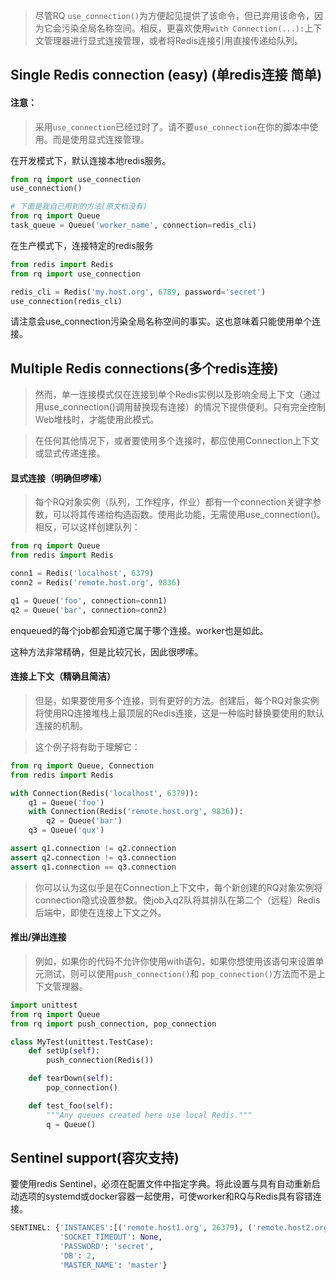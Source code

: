 > 尽管RQ `use_connection()`为方便起见提供了该命令，但已弃用该命令，因为它会污染全局名称空间。相反，更喜欢使用`with Connection(...):`上下文管理器进行显式连接管理，或者将Redis连接引用直接传递给队列。

## Single Redis connection (easy) (单redis连接 简单)

#### 注意：

> 采用`use_connection`已经过时了。请不要`use_connection`在你的脚本中使用。而是使用显式连接管理。

在开发模式下，默认连接本地redis服务。
```python
from rq import use_connection
use_connection()

# 下面是我自己用到的方法(原文档没有)
from rq import Queue
task_queue = Queue('worker_name', connection=redis_cli)

```

在生产模式下，连接特定的redis服务
```python
from redis import Redis
from rq import use_connection

redis_cli = Redis('my.host.org', 6789, password='secret')
use_connection(redis_cli)


```
请注意会use_connection污染全局名称空间的事实。这也意味着只能使用单个连接。

## Multiple Redis connections(多个redis连接)

> 然而，单一连接模式仅在连接到单个Redis实例以及影响全局上下文（通过用use_connection()调用替换现有连接）的情况下提供便利。只有完全控制Web堆栈时，才能使用此模式。

> 在任何其他情况下，或者要使用多个连接时，都应使用Connection上下文或显式传递连接。

#### 显式连接（明确但啰嗦）
> 每个RQ对象实例（队列，工作程序，作业）都有一个connection关键字参数，可以将其传递给构造函数。使用此功能，无需使用use_connection()。相反，可以这样创建队列：

```python
from rq import Queue
from redis import Redis

conn1 = Redis('localhost', 6379)
conn2 = Redis('remote.host.org', 9836)

q1 = Queue('foo', connection=conn1)
q2 = Queue('bar', connection=conn2)
```

enqueued的每个job都会知道它属于哪个连接。worker也是如此。

这种方法非常精确，但是比较冗长，因此很啰嗦。

#### 连接上下文（精确且简洁）

> 但是，如果要使用多个连接，则有更好的方法。创建后，每个RQ对象实例将使用RQ连接堆栈上最顶层的Redis连接，这是一种临时替换要使用的默认连接的机制。

> 这个例子将有助于理解它：
```python
from rq import Queue, Connection
from redis import Redis

with Connection(Redis('localhost', 6379)):
    q1 = Queue('foo')
    with Connection(Redis('remote.host.org', 9836)):
        q2 = Queue('bar')
    q3 = Queue('qux')

assert q1.connection != q2.connection
assert q2.connection != q3.connection
assert q1.connection == q3.connection
```
> 你可以认为这似乎是在Connection上下文中，每个新创建的RQ对象实例将connection隐式设置参数。使job入q2队将其排队在第二个（远程）Redis后端中，即使在连接上下文之外。

#### 推出/弹出连接

> 例如，如果你的代码不允许你使用with语句，如果你想使用该语句来设置单元测试，则可以使用`push_connection()`和 `pop_connection()`方法而不是上下文管理器。
```python
import unittest
from rq import Queue
from rq import push_connection, pop_connection

class MyTest(unittest.TestCase):
    def setUp(self):
        push_connection(Redis())

    def tearDown(self):
        pop_connection()

    def test_foo(self):
        """Any queues created here use local Redis."""
        q = Queue()

```

## Sentinel support(容灾支持)
要使用redis Sentinel，必须在配置文件中指定字典。将此设置与具有自动重新启动选项的systemd或docker容器一起使用，可使worker和RQ与Redis具有容错连接。
```python
SENTINEL: {'INSTANCES':[('remote.host1.org', 26379), ('remote.host2.org', 26379), ('remote.host3.org', 26379)],
           'SOCKET_TIMEOUT': None,
           'PASSWORD': 'secret',
           'DB': 2,
           'MASTER_NAME': 'master'}
```
